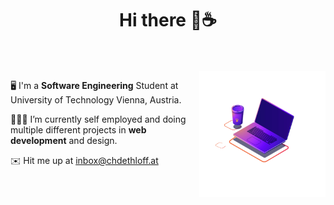 
<div align="center">
<h1> Hi there 👋☕️</h1>
</div>


<br />
<br />

 
<!-- Source https://lottiefiles.com/63487-programming-computer?lang=de -->
<img align="right" width="40%" alt="GIF" src="animation.gif" />
    
🖥   I'm a **Software Engineering** Student at University of Technology Vienna, Austria. 

👨🏽‍💻 I’m currently self employed and doing multiple different projects in **web development** and design. 

✉️   Hit me up at <a href="mailto:inbox@chdethloff.at">inbox@chdethloff.at</a>






